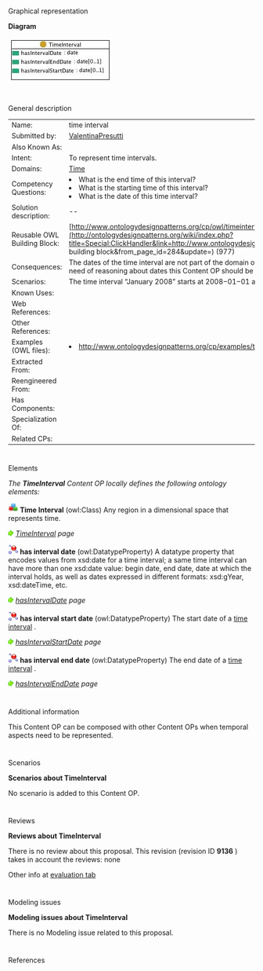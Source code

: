 # 

 Graphical representation



__Diagram__ 





[![Image:timeinterval.jpg](images/1/13/Timeinterval.jpg)](../Image/Timeinterval.jpg "Image:timeinterval.jpg")





# 

 General description




|  |  |
| --- | --- |
|  Name:  |  time interval  |
|  Submitted by:  | [ValentinaPresutti](../User/ValentinaPresutti "User:ValentinaPresutti")  |
|  Also Known As:  |  |
|  Intent:  |  To represent time intervals.  |
|  Domains:  | [Time](../Community/Time "Community:Time")  |
|  Competency Questions:  | <li>       What is the end time of this interval?      </li><li>       What is the starting time of this interval?      </li><li>       What is the date of this time interval?      </li> |
|  Solution description:  |  --  |
|  Reusable OWL Building Block:  | [http://www.ontologydesignpatterns.org/cp/owl/timeinterval.owl](http://ontologydesignpatterns.org/wiki/index.php?title=Special:ClickHandler&link=http://www.ontologydesignpatterns.org/cp/owl/timeinterval.owl&message=OWL building block&from_page_id=284&update=)  (977)  |
|  Consequences:  |  The dates of the time interval are not part of the domain of discourse, they are datatype values. If there is the need of reasoning about dates this Content OP should be used in composition with the [region](../Submissions/Region "Submissions:Region")  Content OP.  |
|  Scenarios:  |  The time interval “January 2008” starts at 2008−01−01 and ends at and ends at 2008−01−31.  |
|  Known Uses:  |  |
|  Web References:  |  |
|  Other References:  |  |
|  Examples (OWL files):  | <li><a class="external free" href="http://www.ontologydesignpatterns.org/cp/examples/timeinterval/january2008.owl" rel="nofollow" title="http://www.ontologydesignpatterns.org/cp/examples/timeinterval/january2008.owl">        http://www.ontologydesignpatterns.org/cp/examples/timeinterval/january2008.owl       </a></li> |
|  Extracted From:  |  |
|  Reengineered From:  |  |
|  Has Components:  |  |
|  Specialization Of:  |  |
|  Related CPs:  |  |



  





# 

 Elements



_The
 __TimeInterval__ 
 Content OP locally defines the following ontology elements:_ 






[![Class](images/thumb/2/27/Class.gif/20px-Class.gif)](../Image/Class.gif "Class")
__Time Interval__ 
 (owl:Class) Any region in a dimensional space that represents time.
 



[![](images/thumb/8/87/ArrowRight.gif/11px-ArrowRight.gif)](../Image/ArrowRight.gif "ArrowRight.gif")
_[TimeInterval](../Submissions/TimeInterval/TimeInterval "Submissions:TimeInterval/TimeInterval") 
 page_ 




[![DatatypeProperty](images/thumb/a/a5/DatatypeProperty.gif/20px-DatatypeProperty.gif)](../Image/DatatypeProperty.gif "DatatypeProperty")
__has interval date__ 
 (owl:DatatypeProperty) A datatype property that encodes values from xsd:date for a time interval; a 
same time interval can have more than one xsd:date value: begin date, end date, date at which the interval holds, as well as dates expressed in different formats: xsd:gYear, xsd:dateTime, etc.
 



[![](images/thumb/8/87/ArrowRight.gif/11px-ArrowRight.gif)](../Image/ArrowRight.gif "ArrowRight.gif")
_[hasIntervalDate](../Submissions/TimeInterval/hasIntervalDate "Submissions:TimeInterval/hasIntervalDate") 
 page_ 




[![DatatypeProperty](images/thumb/a/a5/DatatypeProperty.gif/20px-DatatypeProperty.gif)](../Image/DatatypeProperty.gif "DatatypeProperty")
__has interval start date__ 
 (owl:DatatypeProperty) The start date of a
 [time interval](../Submissions/TimeInterval/TimeInterval "Submissions:TimeInterval/TimeInterval") 
 .
 



[![](images/thumb/8/87/ArrowRight.gif/11px-ArrowRight.gif)](../Image/ArrowRight.gif "ArrowRight.gif")
_[hasIntervalStartDate](../Submissions/TimeInterval/hasIntervalStartDate "Submissions:TimeInterval/hasIntervalStartDate") 
 page_ 




[![DatatypeProperty](images/thumb/a/a5/DatatypeProperty.gif/20px-DatatypeProperty.gif)](../Image/DatatypeProperty.gif "DatatypeProperty")
__has interval end date__ 
 (owl:DatatypeProperty) The end date of a
 [time interval](../Submissions/TimeInterval/TimeInterval "Submissions:TimeInterval/TimeInterval") 
 .
 



[![](images/thumb/8/87/ArrowRight.gif/11px-ArrowRight.gif)](../Image/ArrowRight.gif "ArrowRight.gif")
_[hasIntervalEndDate](../Submissions/TimeInterval/hasIntervalEndDate "Submissions:TimeInterval/hasIntervalEndDate") 
 page_ 


# 

 Additional information



 This Content OP can be composed with other Content OPs when temporal aspects need to be represented.
 



# 

 Scenarios




__Scenarios about TimeInterval__ 


 No scenario is added to this Content OP.
 




# 

 Reviews




__Reviews about TimeInterval__ 


 There is no review about this proposal.
This revision (revision ID
 __9136__ 
 ) takes in account the reviews: none
 



 Other info at
 [evaluation tab](http://ontologydesignpatterns.org/wiki/index.php?title=Submissions:TimeInterval&action=evaluation "http://ontologydesignpatterns.org/wiki/index.php?title=Submissions:TimeInterval&action=evaluation") 





  





# 

 Modeling issues




__Modeling issues about TimeInterval__ 


 There is no Modeling issue related to this proposal.
 




  





# 

 References